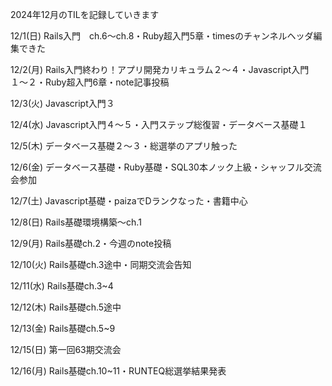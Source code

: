 2024年12月のTILを記録していきます

12/1(日)
Rails入門　ch.6〜ch.8・Ruby超入門5章・timesのチャンネルヘッダ編集できた

12/2(月)
Rails入門終わり！アプリ開発カリキュラム２〜４・Javascript入門１〜２・Ruby超入門6章・note記事投稿

12/3(火)
Javascript入門３

12/4(水)
Javascript入門４〜５・入門ステップ総復習・データベース基礎１

12/5(木)
データベース基礎２〜３・総選挙のアプリ触った

12/6(金)
データベース基礎・Ruby基礎・SQL30本ノック上級・シャッフル交流会参加

12/7(土)
Javascript基礎・paizaでDランクなった・書籍中心

12/8(日)
Rails基礎環境構築〜ch.1

12/9(月)
Rails基礎ch.2・今週のnote投稿

12/10(火)
Rails基礎ch.3途中・同期交流会告知

12/11(水)
Rails基礎ch.3~4

12/12(木)
Rails基礎ch.5途中

12/13(金)
Rails基礎ch.5~9

12/15(日)
第一回63期交流会

12/16(月)
Rails基礎ch.10~11・RUNTEQ総選挙結果発表